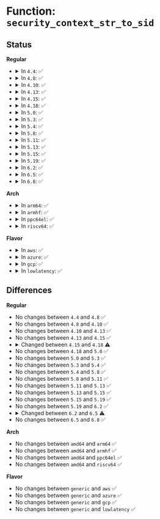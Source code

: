 # Function: <code>security_context_str_to_sid</code>

## Status
<b>Regular</b>
<ul>
<li>
<details>
<summary>In <code>4.4</code>: ✅</summary>

```c
int security_context_str_to_sid(const char *scontext, u32 *sid, gfp_t gfp);
```

**Collision:** Unique Global

**Inline:** No

**Transformation:** False

**Instances:**

```
In security/selinux/ss/services.c (ffffffff81358470)
Location: security/selinux/ss/services.c:1476
Inline: False
Direct callers:
  - security/selinux/hooks.c:selinux_set_mnt_opts
  - security/selinux/hooks.c:selinux_sb_remount
  - security/selinux/selinuxfs.c:sel_write_access
  - security/selinux/selinuxfs.c:sel_write_access
  - security/selinux/selinuxfs.c:sel_write_relabel
  - security/selinux/selinuxfs.c:sel_write_relabel
  - security/selinux/selinuxfs.c:sel_write_member
  - security/selinux/selinuxfs.c:sel_write_member
  - security/selinux/selinuxfs.c:sel_write_user
  - security/selinux/selinuxfs.c:sel_write_create
  - security/selinux/selinuxfs.c:sel_write_create
```
**Symbols:**

```
ffffffff81358470-ffffffff813584a8: security_context_str_to_sid (STB_GLOBAL)
```
</details>
</li>
<li>
<details>
<summary>In <code>4.8</code>: ✅</summary>

```c
int security_context_str_to_sid(const char *scontext, u32 *sid, gfp_t gfp);
```

**Collision:** Unique Global

**Inline:** No

**Transformation:** False

**Instances:**

```
In security/selinux/ss/services.c (ffffffff8138e3c0)
Location: security/selinux/ss/services.c:1470
Inline: False
Direct callers:
  - security/selinux/hooks.c:selinux_sb_remount
  - security/selinux/hooks.c:selinux_set_mnt_opts
  - security/selinux/selinuxfs.c:sel_write_member
  - security/selinux/selinuxfs.c:sel_write_member
  - security/selinux/selinuxfs.c:sel_write_user
  - security/selinux/selinuxfs.c:sel_write_relabel
  - security/selinux/selinuxfs.c:sel_write_relabel
  - security/selinux/selinuxfs.c:sel_write_create
  - security/selinux/selinuxfs.c:sel_write_create
  - security/selinux/selinuxfs.c:sel_write_access
  - security/selinux/selinuxfs.c:sel_write_access
  - security/selinux/selinuxfs.c:sel_write_validatetrans
  - security/selinux/selinuxfs.c:sel_write_validatetrans
  - security/selinux/selinuxfs.c:sel_write_validatetrans
```
**Symbols:**

```
ffffffff8138e3c0-ffffffff8138e3f8: security_context_str_to_sid (STB_GLOBAL)
```
</details>
</li>
<li>
<details>
<summary>In <code>4.10</code>: ✅</summary>

```c
int security_context_str_to_sid(const char *scontext, u32 *sid, gfp_t gfp);
```

**Collision:** Unique Global

**Inline:** No

**Transformation:** False

**Instances:**

```
In security/selinux/ss/services.c (ffffffff813a4fe0)
Location: security/selinux/ss/services.c:1470
Inline: False
Direct callers:
  - security/selinux/hooks.c:selinux_sb_remount
  - security/selinux/hooks.c:selinux_set_mnt_opts
  - security/selinux/selinuxfs.c:sel_write_member
  - security/selinux/selinuxfs.c:sel_write_member
  - security/selinux/selinuxfs.c:sel_write_user
  - security/selinux/selinuxfs.c:sel_write_relabel
  - security/selinux/selinuxfs.c:sel_write_relabel
  - security/selinux/selinuxfs.c:sel_write_create
  - security/selinux/selinuxfs.c:sel_write_create
  - security/selinux/selinuxfs.c:sel_write_access
  - security/selinux/selinuxfs.c:sel_write_access
  - security/selinux/selinuxfs.c:sel_write_validatetrans
  - security/selinux/selinuxfs.c:sel_write_validatetrans
  - security/selinux/selinuxfs.c:sel_write_validatetrans
```
**Symbols:**

```
ffffffff813a4fe0-ffffffff813a5018: security_context_str_to_sid (STB_GLOBAL)
```
</details>
</li>
<li>
<details>
<summary>In <code>4.13</code>: ✅</summary>

```c
int security_context_str_to_sid(const char *scontext, u32 *sid, gfp_t gfp);
```

**Collision:** Unique Global

**Inline:** No

**Transformation:** False

**Instances:**

```
In security/selinux/ss/services.c (ffffffff813bb990)
Location: security/selinux/ss/services.c:1482
Inline: False
Direct callers:
  - security/selinux/hooks.c:selinux_sb_remount
  - security/selinux/hooks.c:selinux_set_mnt_opts
  - security/selinux/selinuxfs.c:sel_write_member
  - security/selinux/selinuxfs.c:sel_write_member
  - security/selinux/selinuxfs.c:sel_write_user
  - security/selinux/selinuxfs.c:sel_write_relabel
  - security/selinux/selinuxfs.c:sel_write_relabel
  - security/selinux/selinuxfs.c:sel_write_create
  - security/selinux/selinuxfs.c:sel_write_create
  - security/selinux/selinuxfs.c:sel_write_access
  - security/selinux/selinuxfs.c:sel_write_access
  - security/selinux/selinuxfs.c:sel_write_validatetrans
  - security/selinux/selinuxfs.c:sel_write_validatetrans
  - security/selinux/selinuxfs.c:sel_write_validatetrans
```
**Symbols:**

```
ffffffff813bb990-ffffffff813bb9c8: security_context_str_to_sid (STB_GLOBAL)
```
</details>
</li>
<li>
<details>
<summary>In <code>4.15</code>: ✅</summary>

```c
int security_context_str_to_sid(const char *scontext, u32 *sid, gfp_t gfp);
```

**Collision:** Unique Global

**Inline:** No

**Transformation:** False

**Instances:**

```
In security/selinux/ss/services.c (ffffffff813e1b00)
Location: security/selinux/ss/services.c:1485
Inline: False
Direct callers:
  - security/selinux/hooks.c:selinux_sb_remount
  - security/selinux/hooks.c:selinux_set_mnt_opts
  - security/selinux/selinuxfs.c:sel_write_member
  - security/selinux/selinuxfs.c:sel_write_member
  - security/selinux/selinuxfs.c:sel_write_user
  - security/selinux/selinuxfs.c:sel_write_relabel
  - security/selinux/selinuxfs.c:sel_write_relabel
  - security/selinux/selinuxfs.c:sel_write_create
  - security/selinux/selinuxfs.c:sel_write_create
  - security/selinux/selinuxfs.c:sel_write_access
  - security/selinux/selinuxfs.c:sel_write_access
  - security/selinux/selinuxfs.c:sel_write_validatetrans
  - security/selinux/selinuxfs.c:sel_write_validatetrans
  - security/selinux/selinuxfs.c:sel_write_validatetrans
```
**Symbols:**

```
ffffffff813e1b00-ffffffff813e1b38: security_context_str_to_sid (STB_GLOBAL)
```
</details>
</li>
<li>
<details>
<summary>In <code>4.18</code>: ✅</summary>

```c
int security_context_str_to_sid(struct selinux_state *state, const char *scontext, u32 *sid, gfp_t gfp);
```

**Collision:** Unique Global

**Inline:** No

**Transformation:** False

**Instances:**

```
In security/selinux/ss/services.c (ffffffff81412140)
Location: security/selinux/ss/services.c:1531
Inline: False
Direct callers:
  - security/selinux/hooks.c:selinux_sb_remount
  - security/selinux/hooks.c:selinux_set_mnt_opts
  - security/selinux/selinuxfs.c:sel_write_member
  - security/selinux/selinuxfs.c:sel_write_member
  - security/selinux/selinuxfs.c:sel_write_user
  - security/selinux/selinuxfs.c:sel_write_relabel
  - security/selinux/selinuxfs.c:sel_write_relabel
  - security/selinux/selinuxfs.c:sel_write_create
  - security/selinux/selinuxfs.c:sel_write_create
  - security/selinux/selinuxfs.c:sel_write_access
  - security/selinux/selinuxfs.c:sel_write_access
  - security/selinux/selinuxfs.c:sel_write_validatetrans
  - security/selinux/selinuxfs.c:sel_write_validatetrans
  - security/selinux/selinuxfs.c:sel_write_validatetrans
```
**Symbols:**

```
ffffffff81412140-ffffffff8141218d: security_context_str_to_sid (STB_GLOBAL)
```
</details>
</li>
<li>
<details>
<summary>In <code>5.0</code>: ✅</summary>

```c
int security_context_str_to_sid(struct selinux_state *state, const char *scontext, u32 *sid, gfp_t gfp);
```

**Collision:** Unique Global

**Inline:** No

**Transformation:** False

**Instances:**

```
In security/selinux/ss/services.c (ffffffff8142e660)
Location: security/selinux/ss/services.c:1524
Inline: False
Direct callers:
  - security/selinux/hooks.c:parse_sid
  - security/selinux/selinuxfs.c:sel_write_member
  - security/selinux/selinuxfs.c:sel_write_member
  - security/selinux/selinuxfs.c:sel_write_user
  - security/selinux/selinuxfs.c:sel_write_relabel
  - security/selinux/selinuxfs.c:sel_write_relabel
  - security/selinux/selinuxfs.c:sel_write_create
  - security/selinux/selinuxfs.c:sel_write_create
  - security/selinux/selinuxfs.c:sel_write_access
  - security/selinux/selinuxfs.c:sel_write_access
  - security/selinux/selinuxfs.c:sel_write_validatetrans
  - security/selinux/selinuxfs.c:sel_write_validatetrans
  - security/selinux/selinuxfs.c:sel_write_validatetrans
```
**Symbols:**

```
ffffffff8142e660-ffffffff8142e6ad: security_context_str_to_sid (STB_GLOBAL)
```
</details>
</li>
<li>
<details>
<summary>In <code>5.3</code>: ✅</summary>

```c
int security_context_str_to_sid(struct selinux_state *state, const char *scontext, u32 *sid, gfp_t gfp);
```

**Collision:** Unique Global

**Inline:** No

**Transformation:** False

**Instances:**

```
In security/selinux/ss/services.c (ffffffff8145bfe0)
Location: security/selinux/ss/services.c:1534
Inline: False
Direct callers:
  - security/selinux/hooks.c:parse_sid
  - security/selinux/selinuxfs.c:sel_write_member
  - security/selinux/selinuxfs.c:sel_write_member
  - security/selinux/selinuxfs.c:sel_write_user
  - security/selinux/selinuxfs.c:sel_write_relabel
  - security/selinux/selinuxfs.c:sel_write_relabel
  - security/selinux/selinuxfs.c:sel_write_create
  - security/selinux/selinuxfs.c:sel_write_create
  - security/selinux/selinuxfs.c:sel_write_access
  - security/selinux/selinuxfs.c:sel_write_access
  - security/selinux/selinuxfs.c:sel_write_validatetrans
  - security/selinux/selinuxfs.c:sel_write_validatetrans
  - security/selinux/selinuxfs.c:sel_write_validatetrans
```
**Symbols:**

```
ffffffff8145bfe0-ffffffff8145c02e: security_context_str_to_sid (STB_GLOBAL)
```
</details>
</li>
<li>
<details>
<summary>In <code>5.4</code>: ✅</summary>

```c
int security_context_str_to_sid(struct selinux_state *state, const char *scontext, u32 *sid, gfp_t gfp);
```

**Collision:** Unique Global

**Inline:** No

**Transformation:** False

**Instances:**

```
In security/selinux/ss/services.c (ffffffff81475d90)
Location: security/selinux/ss/services.c:1534
Inline: False
Direct callers:
  - security/selinux/hooks.c:parse_sid
  - security/selinux/selinuxfs.c:sel_write_member
  - security/selinux/selinuxfs.c:sel_write_member
  - security/selinux/selinuxfs.c:sel_write_user
  - security/selinux/selinuxfs.c:sel_write_relabel
  - security/selinux/selinuxfs.c:sel_write_relabel
  - security/selinux/selinuxfs.c:sel_write_create
  - security/selinux/selinuxfs.c:sel_write_create
  - security/selinux/selinuxfs.c:sel_write_access
  - security/selinux/selinuxfs.c:sel_write_access
  - security/selinux/selinuxfs.c:sel_write_validatetrans
  - security/selinux/selinuxfs.c:sel_write_validatetrans
  - security/selinux/selinuxfs.c:sel_write_validatetrans
```
**Symbols:**

```
ffffffff81475d90-ffffffff81475dde: security_context_str_to_sid (STB_GLOBAL)
```
</details>
</li>
<li>
<details>
<summary>In <code>5.8</code>: ✅</summary>

```c
int security_context_str_to_sid(struct selinux_state *state, const char *scontext, u32 *sid, gfp_t gfp);
```

**Collision:** Unique Global

**Inline:** No

**Transformation:** False

**Instances:**

```
In security/selinux/ss/services.c (ffffffff814cb560)
Location: security/selinux/ss/services.c:1577
Inline: False
Direct callers:
  - security/selinux/hooks.c:selinux_sb_remount
  - security/selinux/hooks.c:selinux_sb_remount
  - security/selinux/hooks.c:selinux_sb_remount
  - security/selinux/hooks.c:selinux_sb_remount
  - security/selinux/hooks.c:selinux_set_mnt_opts
  - security/selinux/hooks.c:selinux_set_mnt_opts
  - security/selinux/hooks.c:selinux_set_mnt_opts
  - security/selinux/hooks.c:selinux_set_mnt_opts
  - security/selinux/selinuxfs.c:sel_write_member
  - security/selinux/selinuxfs.c:sel_write_member
  - security/selinux/selinuxfs.c:sel_write_user
  - security/selinux/selinuxfs.c:sel_write_relabel
  - security/selinux/selinuxfs.c:sel_write_relabel
  - security/selinux/selinuxfs.c:sel_write_create
  - security/selinux/selinuxfs.c:sel_write_create
  - security/selinux/selinuxfs.c:sel_write_access
  - security/selinux/selinuxfs.c:sel_write_access
  - security/selinux/selinuxfs.c:sel_write_validatetrans
  - security/selinux/selinuxfs.c:sel_write_validatetrans
  - security/selinux/selinuxfs.c:sel_write_validatetrans
```
**Symbols:**

```
ffffffff814cb560-ffffffff814cb5a9: security_context_str_to_sid (STB_GLOBAL)
```
</details>
</li>
<li>
<details>
<summary>In <code>5.11</code>: ✅</summary>

```c
int security_context_str_to_sid(struct selinux_state *state, const char *scontext, u32 *sid, gfp_t gfp);
```

**Collision:** Unique Global

**Inline:** No

**Transformation:** False

**Instances:**

```
In security/selinux/ss/services.c (ffffffff814e8d70)
Location: security/selinux/ss/services.c:1596
Inline: False
Direct callers:
  - security/selinux/hooks.c:selinux_sb_remount
  - security/selinux/hooks.c:selinux_sb_remount
  - security/selinux/hooks.c:selinux_sb_remount
  - security/selinux/hooks.c:selinux_sb_remount
  - security/selinux/hooks.c:selinux_set_mnt_opts
  - security/selinux/hooks.c:selinux_set_mnt_opts
  - security/selinux/hooks.c:selinux_set_mnt_opts
  - security/selinux/hooks.c:selinux_set_mnt_opts
  - security/selinux/selinuxfs.c:sel_write_member
  - security/selinux/selinuxfs.c:sel_write_member
  - security/selinux/selinuxfs.c:sel_write_user
  - security/selinux/selinuxfs.c:sel_write_relabel
  - security/selinux/selinuxfs.c:sel_write_relabel
  - security/selinux/selinuxfs.c:sel_write_create
  - security/selinux/selinuxfs.c:sel_write_create
  - security/selinux/selinuxfs.c:sel_write_access
  - security/selinux/selinuxfs.c:sel_write_access
  - security/selinux/selinuxfs.c:sel_write_validatetrans
  - security/selinux/selinuxfs.c:sel_write_validatetrans
  - security/selinux/selinuxfs.c:sel_write_validatetrans
```
**Symbols:**

```
ffffffff814e8d70-ffffffff814e8db9: security_context_str_to_sid (STB_GLOBAL)
```
</details>
</li>
<li>
<details>
<summary>In <code>5.13</code>: ✅</summary>

```c
int security_context_str_to_sid(struct selinux_state *state, const char *scontext, u32 *sid, gfp_t gfp);
```

**Collision:** Unique Global

**Inline:** No

**Transformation:** False

**Instances:**

```
In security/selinux/ss/services.c (ffffffff814ef6a0)
Location: security/selinux/ss/services.c:1608
Inline: False
Direct callers:
  - security/selinux/hooks.c:selinux_sb_remount
  - security/selinux/hooks.c:selinux_sb_remount
  - security/selinux/hooks.c:selinux_sb_remount
  - security/selinux/hooks.c:selinux_sb_remount
  - security/selinux/hooks.c:selinux_sb_mnt_opts_compat
  - security/selinux/hooks.c:selinux_sb_mnt_opts_compat
  - security/selinux/hooks.c:selinux_sb_mnt_opts_compat
  - security/selinux/hooks.c:selinux_sb_mnt_opts_compat
  - security/selinux/hooks.c:selinux_set_mnt_opts
  - security/selinux/hooks.c:selinux_set_mnt_opts
  - security/selinux/hooks.c:selinux_set_mnt_opts
  - security/selinux/hooks.c:selinux_set_mnt_opts
  - security/selinux/selinuxfs.c:sel_write_member
  - security/selinux/selinuxfs.c:sel_write_member
  - security/selinux/selinuxfs.c:sel_write_user
  - security/selinux/selinuxfs.c:sel_write_relabel
  - security/selinux/selinuxfs.c:sel_write_relabel
  - security/selinux/selinuxfs.c:sel_write_create
  - security/selinux/selinuxfs.c:sel_write_create
  - security/selinux/selinuxfs.c:sel_write_access
  - security/selinux/selinuxfs.c:sel_write_access
  - security/selinux/selinuxfs.c:sel_write_validatetrans
  - security/selinux/selinuxfs.c:sel_write_validatetrans
  - security/selinux/selinuxfs.c:sel_write_validatetrans
```
**Symbols:**

```
ffffffff814ef6a0-ffffffff814ef6e8: security_context_str_to_sid (STB_GLOBAL)
```
</details>
</li>
<li>
<details>
<summary>In <code>5.15</code>: ✅</summary>

```c
int security_context_str_to_sid(struct selinux_state *state, const char *scontext, u32 *sid, gfp_t gfp);
```

**Collision:** Unique Global

**Inline:** No

**Transformation:** False

**Instances:**

```
In security/selinux/ss/services.c (ffffffff815499d0)
Location: security/selinux/ss/services.c:1613
Inline: False
Direct callers:
  - security/selinux/hooks.c:selinux_sb_remount
  - security/selinux/hooks.c:selinux_sb_remount
  - security/selinux/hooks.c:selinux_sb_remount
  - security/selinux/hooks.c:selinux_sb_remount
  - security/selinux/hooks.c:selinux_sb_mnt_opts_compat
  - security/selinux/hooks.c:selinux_sb_mnt_opts_compat
  - security/selinux/hooks.c:selinux_sb_mnt_opts_compat
  - security/selinux/hooks.c:selinux_sb_mnt_opts_compat
  - security/selinux/hooks.c:selinux_set_mnt_opts
  - security/selinux/hooks.c:selinux_set_mnt_opts
  - security/selinux/hooks.c:selinux_set_mnt_opts
  - security/selinux/hooks.c:selinux_set_mnt_opts
  - security/selinux/selinuxfs.c:sel_write_member
  - security/selinux/selinuxfs.c:sel_write_member
  - security/selinux/selinuxfs.c:sel_write_user
  - security/selinux/selinuxfs.c:sel_write_relabel
  - security/selinux/selinuxfs.c:sel_write_relabel
  - security/selinux/selinuxfs.c:sel_write_create
  - security/selinux/selinuxfs.c:sel_write_create
  - security/selinux/selinuxfs.c:sel_write_access
  - security/selinux/selinuxfs.c:sel_write_access
  - security/selinux/selinuxfs.c:sel_write_validatetrans
  - security/selinux/selinuxfs.c:sel_write_validatetrans
  - security/selinux/selinuxfs.c:sel_write_validatetrans
```
**Symbols:**

```
ffffffff815499d0-ffffffff81549a18: security_context_str_to_sid (STB_GLOBAL)
```
</details>
</li>
<li>
<details>
<summary>In <code>5.19</code>: ✅</summary>

```c
int security_context_str_to_sid(struct selinux_state *state, const char *scontext, u32 *sid, gfp_t gfp);
```

**Collision:** Unique Global

**Inline:** No

**Transformation:** False

**Instances:**

```
In security/selinux/ss/services.c (ffffffff815e2710)
Location: security/selinux/ss/services.c:1611
Inline: False
Direct callers:
  - security/selinux/hooks.c:selinux_add_opt
  - security/selinux/selinuxfs.c:sel_write_member
  - security/selinux/selinuxfs.c:sel_write_member
  - security/selinux/selinuxfs.c:sel_write_user
  - security/selinux/selinuxfs.c:sel_write_relabel
  - security/selinux/selinuxfs.c:sel_write_relabel
  - security/selinux/selinuxfs.c:sel_write_create
  - security/selinux/selinuxfs.c:sel_write_create
  - security/selinux/selinuxfs.c:sel_write_access
  - security/selinux/selinuxfs.c:sel_write_access
  - security/selinux/selinuxfs.c:sel_write_validatetrans
  - security/selinux/selinuxfs.c:sel_write_validatetrans
  - security/selinux/selinuxfs.c:sel_write_validatetrans
```
**Symbols:**

```
ffffffff815e2710-ffffffff815e276b: security_context_str_to_sid (STB_GLOBAL)
```
</details>
</li>
<li>
<details>
<summary>In <code>6.2</code>: ✅</summary>

```c
int security_context_str_to_sid(struct selinux_state *state, const char *scontext, u32 *sid, gfp_t gfp);
```

**Collision:** Unique Global

**Inline:** No

**Transformation:** False

**Instances:**

```
In security/selinux/ss/services.c (ffffffff816914b0)
Location: security/selinux/ss/services.c:1605
Inline: False
Direct callers:
  - security/selinux/hooks.c:selinux_add_opt
  - security/selinux/selinuxfs.c:sel_write_member
  - security/selinux/selinuxfs.c:sel_write_member
  - security/selinux/selinuxfs.c:sel_write_user
  - security/selinux/selinuxfs.c:sel_write_relabel
  - security/selinux/selinuxfs.c:sel_write_relabel
  - security/selinux/selinuxfs.c:sel_write_create
  - security/selinux/selinuxfs.c:sel_write_create
  - security/selinux/selinuxfs.c:sel_write_access
  - security/selinux/selinuxfs.c:sel_write_access
  - security/selinux/selinuxfs.c:sel_write_validatetrans
  - security/selinux/selinuxfs.c:sel_write_validatetrans
  - security/selinux/selinuxfs.c:sel_write_validatetrans
```
**Symbols:**

```
ffffffff816914b0-ffffffff8169150b: security_context_str_to_sid (STB_GLOBAL)
```
</details>
</li>
<li>
<details>
<summary>In <code>6.5</code>: ✅</summary>

```c
int security_context_str_to_sid(const char *scontext, u32 *sid, gfp_t gfp);
```

**Collision:** Unique Global

**Inline:** No

**Transformation:** False

**Instances:**

```
In security/selinux/ss/services.c (ffffffff816c9a50)
Location: security/selinux/ss/services.c:1587
Inline: False
Direct callers:
  - security/selinux/hooks.c:selinux_add_opt
  - security/selinux/selinuxfs.c:sel_write_member
  - security/selinux/selinuxfs.c:sel_write_member
  - security/selinux/selinuxfs.c:sel_write_user
  - security/selinux/selinuxfs.c:sel_write_relabel
  - security/selinux/selinuxfs.c:sel_write_relabel
  - security/selinux/selinuxfs.c:sel_write_create
  - security/selinux/selinuxfs.c:sel_write_create
  - security/selinux/selinuxfs.c:sel_write_access
  - security/selinux/selinuxfs.c:sel_write_access
  - security/selinux/selinuxfs.c:sel_write_validatetrans
  - security/selinux/selinuxfs.c:sel_write_validatetrans
  - security/selinux/selinuxfs.c:sel_write_validatetrans
```
**Symbols:**

```
ffffffff816c9a50-ffffffff816c9a9a: security_context_str_to_sid (STB_GLOBAL)
```
</details>
</li>
<li>
<details>
<summary>In <code>6.8</code>: ✅</summary>

```c
int security_context_str_to_sid(const char *scontext, u32 *sid, gfp_t gfp);
```

**Collision:** Unique Global

**Inline:** No

**Transformation:** False

**Instances:**

```
In security/selinux/ss/services.c (ffffffff81706660)
Location: security/selinux/ss/services.c:1598
Inline: False
Direct callers:
  - security/selinux/hooks.c:selinux_add_opt
  - security/selinux/selinuxfs.c:sel_write_member
  - security/selinux/selinuxfs.c:sel_write_member
  - security/selinux/selinuxfs.c:sel_write_user
  - security/selinux/selinuxfs.c:sel_write_relabel
  - security/selinux/selinuxfs.c:sel_write_relabel
  - security/selinux/selinuxfs.c:sel_write_create
  - security/selinux/selinuxfs.c:sel_write_create
  - security/selinux/selinuxfs.c:sel_write_access
  - security/selinux/selinuxfs.c:sel_write_access
  - security/selinux/selinuxfs.c:sel_write_validatetrans
  - security/selinux/selinuxfs.c:sel_write_validatetrans
  - security/selinux/selinuxfs.c:sel_write_validatetrans
```
**Symbols:**

```
ffffffff81706660-ffffffff817066aa: security_context_str_to_sid (STB_GLOBAL)
```
</details>
</li>
</ul>
<b>Arch</b>
<ul>
<li>
<details>
<summary>In <code>arm64</code>: ✅</summary>

```c
int security_context_str_to_sid(struct selinux_state *state, const char *scontext, u32 *sid, gfp_t gfp);
```

**Collision:** Unique Global

**Inline:** No

**Transformation:** False

**Instances:**

```
In security/selinux/ss/services.c (ffff800010565588)
Location: security/selinux/ss/services.c:1534
Inline: False
Direct callers:
  - security/selinux/hooks.c:parse_sid
  - security/selinux/selinuxfs.c:sel_write_member
  - security/selinux/selinuxfs.c:sel_write_member
  - security/selinux/selinuxfs.c:sel_write_user
  - security/selinux/selinuxfs.c:sel_write_relabel
  - security/selinux/selinuxfs.c:sel_write_relabel
  - security/selinux/selinuxfs.c:sel_write_create
  - security/selinux/selinuxfs.c:sel_write_create
  - security/selinux/selinuxfs.c:sel_write_access
  - security/selinux/selinuxfs.c:sel_write_access
  - security/selinux/selinuxfs.c:sel_write_validatetrans
  - security/selinux/selinuxfs.c:sel_write_validatetrans
  - security/selinux/selinuxfs.c:sel_write_validatetrans
```
**Symbols:**

```
ffff800010565588-ffff8000105655ec: security_context_str_to_sid (STB_GLOBAL)
```
</details>
</li>
<li>
<details>
<summary>In <code>armhf</code>: ✅</summary>

```c
int security_context_str_to_sid(struct selinux_state *state, const char *scontext, u32 *sid, gfp_t gfp);
```

**Collision:** Unique Global

**Inline:** No

**Transformation:** False

**Instances:**

```
In security/selinux/ss/services.c (c0719eac)
Location: security/selinux/ss/services.c:1534
Inline: False
Direct callers:
  - security/selinux/hooks.c:parse_sid
  - security/selinux/selinuxfs.c:sel_write_member
  - security/selinux/selinuxfs.c:sel_write_member
  - security/selinux/selinuxfs.c:sel_write_user
  - security/selinux/selinuxfs.c:sel_write_relabel
  - security/selinux/selinuxfs.c:sel_write_relabel
  - security/selinux/selinuxfs.c:sel_write_create
  - security/selinux/selinuxfs.c:sel_write_create
  - security/selinux/selinuxfs.c:sel_write_access
  - security/selinux/selinuxfs.c:sel_write_access
  - security/selinux/selinuxfs.c:sel_write_validatetrans
  - security/selinux/selinuxfs.c:sel_write_validatetrans
  - security/selinux/selinuxfs.c:sel_write_validatetrans
```
**Symbols:**

```
c0719eac-c0719f04: security_context_str_to_sid (STB_GLOBAL)
```
</details>
</li>
<li>
<details>
<summary>In <code>ppc64el</code>: ✅</summary>

```c
int security_context_str_to_sid(struct selinux_state *state, const char *scontext, u32 *sid, gfp_t gfp);
```

**Collision:** Unique Global

**Inline:** No

**Transformation:** False

**Instances:**

```
In security/selinux/ss/services.c (c0000000006c7e40)
Location: security/selinux/ss/services.c:1534
Inline: False
Direct callers:
  - security/selinux/hooks.c:parse_sid
  - security/selinux/selinuxfs.c:sel_write_member
  - security/selinux/selinuxfs.c:sel_write_member
  - security/selinux/selinuxfs.c:sel_write_user
  - security/selinux/selinuxfs.c:sel_write_relabel
  - security/selinux/selinuxfs.c:sel_write_relabel
  - security/selinux/selinuxfs.c:sel_write_create
  - security/selinux/selinuxfs.c:sel_write_create
  - security/selinux/selinuxfs.c:sel_write_access
  - security/selinux/selinuxfs.c:sel_write_access
  - security/selinux/selinuxfs.c:sel_write_validatetrans
  - security/selinux/selinuxfs.c:sel_write_validatetrans
  - security/selinux/selinuxfs.c:sel_write_validatetrans
```
**Symbols:**

```
c0000000006c7e40-c0000000006c7ebc: security_context_str_to_sid (STB_GLOBAL)
```
</details>
</li>
<li>
<details>
<summary>In <code>riscv64</code>: ✅</summary>

```c
int security_context_str_to_sid(struct selinux_state *state, const char *scontext, u32 *sid, gfp_t gfp);
```

**Collision:** Unique Global

**Inline:** No

**Transformation:** False

**Instances:**

```
In security/selinux/ss/services.c (ffffffe0003bba8a)
Location: security/selinux/ss/services.c:1534
Inline: False
Direct callers:
  - security/selinux/hooks.c:parse_sid
  - security/selinux/selinuxfs.c:sel_write_member
  - security/selinux/selinuxfs.c:sel_write_member
  - security/selinux/selinuxfs.c:sel_write_user
  - security/selinux/selinuxfs.c:sel_write_relabel
  - security/selinux/selinuxfs.c:sel_write_relabel
  - security/selinux/selinuxfs.c:sel_write_create
  - security/selinux/selinuxfs.c:sel_write_create
  - security/selinux/selinuxfs.c:sel_write_access
  - security/selinux/selinuxfs.c:sel_write_access
  - security/selinux/selinuxfs.c:sel_write_validatetrans
  - security/selinux/selinuxfs.c:sel_write_validatetrans
  - security/selinux/selinuxfs.c:sel_write_validatetrans
```
**Symbols:**

```
ffffffe0003bba8a-ffffffe0003bbae4: security_context_str_to_sid (STB_GLOBAL)
```
</details>
</li>
</ul>
<b>Flavor</b>
<ul>
<li>
<details>
<summary>In <code>aws</code>: ✅</summary>

```c
int security_context_str_to_sid(struct selinux_state *state, const char *scontext, u32 *sid, gfp_t gfp);
```

**Collision:** Unique Global

**Inline:** No

**Transformation:** False

**Instances:**

```
In security/selinux/ss/services.c (ffffffff8146e370)
Location: security/selinux/ss/services.c:1534
Inline: False
Direct callers:
  - security/selinux/hooks.c:parse_sid
  - security/selinux/selinuxfs.c:sel_write_member
  - security/selinux/selinuxfs.c:sel_write_member
  - security/selinux/selinuxfs.c:sel_write_user
  - security/selinux/selinuxfs.c:sel_write_relabel
  - security/selinux/selinuxfs.c:sel_write_relabel
  - security/selinux/selinuxfs.c:sel_write_create
  - security/selinux/selinuxfs.c:sel_write_create
  - security/selinux/selinuxfs.c:sel_write_access
  - security/selinux/selinuxfs.c:sel_write_access
  - security/selinux/selinuxfs.c:sel_write_validatetrans
  - security/selinux/selinuxfs.c:sel_write_validatetrans
  - security/selinux/selinuxfs.c:sel_write_validatetrans
```
**Symbols:**

```
ffffffff8146e370-ffffffff8146e3be: security_context_str_to_sid (STB_GLOBAL)
```
</details>
</li>
<li>
<details>
<summary>In <code>azure</code>: ✅</summary>

```c
int security_context_str_to_sid(struct selinux_state *state, const char *scontext, u32 *sid, gfp_t gfp);
```

**Collision:** Unique Global

**Inline:** No

**Transformation:** False

**Instances:**

```
In security/selinux/ss/services.c (ffffffff8145eda0)
Location: security/selinux/ss/services.c:1534
Inline: False
Direct callers:
  - security/selinux/hooks.c:parse_sid
  - security/selinux/selinuxfs.c:sel_write_member
  - security/selinux/selinuxfs.c:sel_write_member
  - security/selinux/selinuxfs.c:sel_write_user
  - security/selinux/selinuxfs.c:sel_write_relabel
  - security/selinux/selinuxfs.c:sel_write_relabel
  - security/selinux/selinuxfs.c:sel_write_create
  - security/selinux/selinuxfs.c:sel_write_create
  - security/selinux/selinuxfs.c:sel_write_access
  - security/selinux/selinuxfs.c:sel_write_access
  - security/selinux/selinuxfs.c:sel_write_validatetrans
  - security/selinux/selinuxfs.c:sel_write_validatetrans
  - security/selinux/selinuxfs.c:sel_write_validatetrans
```
**Symbols:**

```
ffffffff8145eda0-ffffffff8145edee: security_context_str_to_sid (STB_GLOBAL)
```
</details>
</li>
<li>
<details>
<summary>In <code>gcp</code>: ✅</summary>

```c
int security_context_str_to_sid(struct selinux_state *state, const char *scontext, u32 *sid, gfp_t gfp);
```

**Collision:** Unique Global

**Inline:** No

**Transformation:** False

**Instances:**

```
In security/selinux/ss/services.c (ffffffff8146a410)
Location: security/selinux/ss/services.c:1534
Inline: False
Direct callers:
  - security/selinux/hooks.c:parse_sid
  - security/selinux/selinuxfs.c:sel_write_member
  - security/selinux/selinuxfs.c:sel_write_member
  - security/selinux/selinuxfs.c:sel_write_user
  - security/selinux/selinuxfs.c:sel_write_relabel
  - security/selinux/selinuxfs.c:sel_write_relabel
  - security/selinux/selinuxfs.c:sel_write_create
  - security/selinux/selinuxfs.c:sel_write_create
  - security/selinux/selinuxfs.c:sel_write_access
  - security/selinux/selinuxfs.c:sel_write_access
  - security/selinux/selinuxfs.c:sel_write_validatetrans
  - security/selinux/selinuxfs.c:sel_write_validatetrans
  - security/selinux/selinuxfs.c:sel_write_validatetrans
```
**Symbols:**

```
ffffffff8146a410-ffffffff8146a45e: security_context_str_to_sid (STB_GLOBAL)
```
</details>
</li>
<li>
<details>
<summary>In <code>lowlatency</code>: ✅</summary>

```c
int security_context_str_to_sid(struct selinux_state *state, const char *scontext, u32 *sid, gfp_t gfp);
```

**Collision:** Unique Global

**Inline:** No

**Transformation:** False

**Instances:**

```
In security/selinux/ss/services.c (ffffffff81481bb0)
Location: security/selinux/ss/services.c:1534
Inline: False
Direct callers:
  - security/selinux/hooks.c:parse_sid
  - security/selinux/selinuxfs.c:sel_write_member
  - security/selinux/selinuxfs.c:sel_write_member
  - security/selinux/selinuxfs.c:sel_write_user
  - security/selinux/selinuxfs.c:sel_write_relabel
  - security/selinux/selinuxfs.c:sel_write_relabel
  - security/selinux/selinuxfs.c:sel_write_create
  - security/selinux/selinuxfs.c:sel_write_create
  - security/selinux/selinuxfs.c:sel_write_access
  - security/selinux/selinuxfs.c:sel_write_access
  - security/selinux/selinuxfs.c:sel_write_validatetrans
  - security/selinux/selinuxfs.c:sel_write_validatetrans
  - security/selinux/selinuxfs.c:sel_write_validatetrans
```
**Symbols:**

```
ffffffff81481bb0-ffffffff81481bfe: security_context_str_to_sid (STB_GLOBAL)
```
</details>
</li>
</ul>

## Differences
<b>Regular</b>
<ul>
<li>
No changes between <code>4.4</code> and <code>4.8</code> ✅
</li>
<li>
No changes between <code>4.8</code> and <code>4.10</code> ✅
</li>
<li>
No changes between <code>4.10</code> and <code>4.13</code> ✅
</li>
<li>
No changes between <code>4.13</code> and <code>4.15</code> ✅
</li>
<li>
<details>
<summary>Changed between <code>4.15</code> and <code>4.18</code> ⚠️</summary>
<ul>
<li>
<b>Param added. </b>
<code>struct selinux_state *state</code>
</li>
<li>
<b>Param reordered. </b>
<code>scontext, sid, gfp</code> ➡️ <code>state, scontext, sid, gfp</code>
</li>
</ul>
</details>
</li>
<li>
No changes between <code>4.18</code> and <code>5.0</code> ✅
</li>
<li>
No changes between <code>5.0</code> and <code>5.3</code> ✅
</li>
<li>
No changes between <code>5.3</code> and <code>5.4</code> ✅
</li>
<li>
No changes between <code>5.4</code> and <code>5.8</code> ✅
</li>
<li>
No changes between <code>5.8</code> and <code>5.11</code> ✅
</li>
<li>
No changes between <code>5.11</code> and <code>5.13</code> ✅
</li>
<li>
No changes between <code>5.13</code> and <code>5.15</code> ✅
</li>
<li>
No changes between <code>5.15</code> and <code>5.19</code> ✅
</li>
<li>
No changes between <code>5.19</code> and <code>6.2</code> ✅
</li>
<li>
<details>
<summary>Changed between <code>6.2</code> and <code>6.5</code> ⚠️</summary>
<ul>
<li>
<b>Param removed. </b>
<code>struct selinux_state *state</code>
</li>
<li>
<b>Param reordered. </b>
<code>state, scontext, sid, gfp</code> ➡️ <code>scontext, sid, gfp</code>
</li>
</ul>
</details>
</li>
<li>
No changes between <code>6.5</code> and <code>6.8</code> ✅
</li>
</ul>
<b>Arch</b>
<ul>
<li>
No changes between <code>amd64</code> and <code>arm64</code> ✅
</li>
<li>
No changes between <code>amd64</code> and <code>armhf</code> ✅
</li>
<li>
No changes between <code>amd64</code> and <code>ppc64el</code> ✅
</li>
<li>
No changes between <code>amd64</code> and <code>riscv64</code> ✅
</li>
</ul>
<b>Flavor</b>
<ul>
<li>
No changes between <code>generic</code> and <code>aws</code> ✅
</li>
<li>
No changes between <code>generic</code> and <code>azure</code> ✅
</li>
<li>
No changes between <code>generic</code> and <code>gcp</code> ✅
</li>
<li>
No changes between <code>generic</code> and <code>lowlatency</code> ✅
</li>
</ul>
